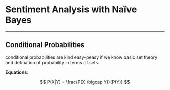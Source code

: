 # Sentiment Analysis with Naïve Bayes

____________________________

## Conditional Probabilities
conditional probabilities are kind easy-peasy if we know basic set theory and defination of probability in terms of sets.

**Equations**:

$$ P(X|Y) = \frac{P(X \bigcap Y)}{P(Y)} $$